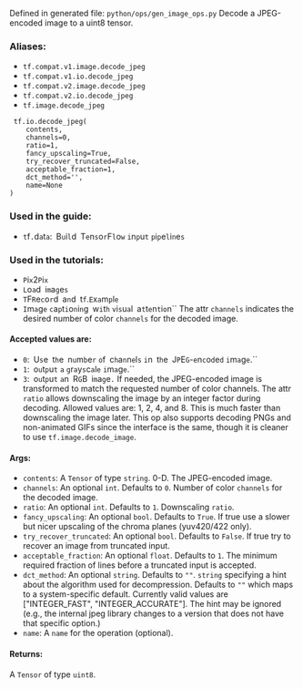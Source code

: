 Defined in generated file: `python/ops/gen_image_ops.py`
Decode a JPEG-encoded image to a uint8 tensor.
### Aliases:
- `tf.compat.v1.image.decode_jpeg`
- `tf.compat.v1.io.decode_jpeg`
- `tf.compat.v2.image.decode_jpeg`
- `tf.compat.v2.io.decode_jpeg`
- `tf.image.decode_jpeg`

```
 tf.io.decode_jpeg(
    contents,
    channels=0,
    ratio=1,
    fancy_upscaling=True,
    try_recover_truncated=False,
    acceptable_fraction=1,
    dct_method='',
    name=None
)
```
### Used in the guide:
- ``t``f``.``d``a``t``a``:`` ``B``u``i``l``d`` ``T``e``n``s``o``r``F``l``o``w`` ``i``n``p``u``t`` ``p``i``p``e``l``i``n``e``s``
### Used in the tutorials:
- ``P``i``x``2``P``i``x``
- ``L``o``a``d`` ``i``m``a``g``e``s``
- ``T``F``R``e``c``o``r``d`` ``a``n``d`` ``t``f``.``E``x``a``m``p``l``e``
- ``I``m``a``g``e`` ``c``a``p``t``i``o``n``i``n``g`` ``w``i``t``h`` ``v``i``s``u``a``l`` ``a``t``t``e``n``t``i``o``n``
The attr `channels` indicates the desired number of color `channels` for the decoded image.
#### Accepted values are:
- ``0``:`` ``U``s``e`` ``t``h``e`` ``n``u``m``b``e``r`` ``o``f`` ``c``h``a``n``n``e``l``s`` ``i``n`` ``t``h``e`` ``J``P``E``G``-``e``n``c``o``d``e``d`` ``i``m``a``g``e``.``
- ``1``:`` ``o``u``t``p``u``t`` ``a`` ``g``r``a``y``s``c``a``l``e`` ``i``m``a``g``e``.``
- ``3``:`` ``o``u``t``p``u``t`` ``a``n`` ``R``G``B`` ``i``m``a``g``e``.``
If needed, the JPEG-encoded image is transformed to match the requested number of color channels.
The attr `ratio` allows downscaling the image by an integer factor during decoding. Allowed values are: 1, 2, 4, and 8. This is much faster than downscaling the image later.
This op also supports decoding PNGs and non-animated GIFs since the interface is the same, though it is cleaner to use `tf.image.decode_image`.
#### Args:
- `contents`: A `Tensor` of type `string`. 0-D. The JPEG-encoded image.
- `channels`: An optional `int`. Defaults to `0`. Number of color `channels` for the decoded image.
- `ratio`: An optional `int`. Defaults to `1`. Downscaling `ratio`.
- `fancy_upscaling`: An optional `bool`. Defaults to `True`. If true use a slower but nicer upscaling of the chroma planes (yuv420/422 only).
- `try_recover_truncated`: An optional `bool`. Defaults to `False`. If true try to recover an image from truncated input.
- `acceptable_fraction`: An optional `float`. Defaults to `1`. The minimum required fraction of lines before a truncated input is accepted.
- `dct_method`: An optional `string`. Defaults to `""`. `string` specifying a hint about the algorithm used for decompression. Defaults to `""` which maps to a system-specific default. Currently valid values are ["INTEGER_FAST", "INTEGER_ACCURATE"]. The hint may be ignored (e.g., the internal jpeg library changes to a version that does not have that specific option.)
- `name`: A `name` for the operation (optional).
#### Returns:
A `Tensor` of type `uint8`.
